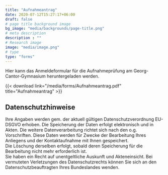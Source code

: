 ```yaml
---
title: "Aufnahmeantrag"
date: 2020-07-12T15:27:17+06:00
draft: false
# page title background image
bg_image: "media/backgrounds/page-title.png"
# meta description
description : ""
# Research image
image: "media/image.png"
# type
type: "forms"
---
```


Hier kann das Anmeldeformular für die Aufnahmeprüfung am Georg-Cantor-Gymnasium heruntergeladen werden.

{{< download link="/media/forms/Aufnahmeantrag.pdf" title="Aufnahmeantrag" >}}

## Datenschutzhinweise

Ihre Angaben werden gem. der aktuell gültigen Datenschutzverordnung EU-DSGVO erhoben. Die Speicherung der Daten erfolgt elektronisch und in Akten. Die weitere Datenverarbeitung richtet sich nach den o.g. Vorschriften. Diese Daten werden für Zwecke der Bearbeitung Ihres Anliegens und der Kontaktaufnahme mit Ihnen gespeichert.   
Die Löschung derselben erfolgt, sobald deren Speicherung für die Bearbeitung nicht mehr erforderlich ist.  
Sie haben ein Recht auf unentgeltliche Auskunft und Akteneinsicht. Bei vermuteten Verletzungen des Datenschutzrechts können Sie sich an den Datenschutzbeauftragten Ihres Bundeslandes wenden.
